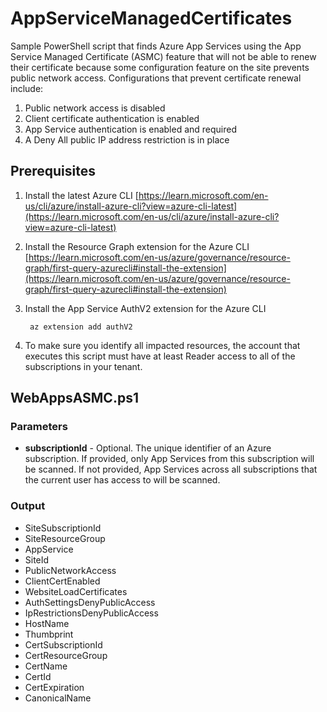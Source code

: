 # AppServiceManagedCertificates
Sample PowerShell script that finds Azure App Services using the App Service Managed Certificate (ASMC) feature that will not be able to renew their certificate because some configuration feature on the site prevents public network access. Configurations that prevent certificate renewal include:

1. Public network access is disabled
1. Client certificate authentication is enabled
1. App Service authentication is enabled and required
1. A Deny All public IP address restriction is in place

## Prerequisites
1. Install the latest Azure CLI [https://learn.microsoft.com/en-us/cli/azure/install-azure-cli?view=azure-cli-latest](https://learn.microsoft.com/en-us/cli/azure/install-azure-cli?view=azure-cli-latest)
1. Install the Resource Graph extension for the Azure CLI [https://learn.microsoft.com/en-us/azure/governance/resource-graph/first-query-azurecli#install-the-extension](https://learn.microsoft.com/en-us/azure/governance/resource-graph/first-query-azurecli#install-the-extension)
1. Install the App Service AuthV2 extension for the Azure CLI

        az extension add authV2

1. To make sure you identify all impacted resources, the account that executes this script must have at least Reader access to all of the subscriptions in your tenant.

## WebAppsASMC.ps1

### Parameters
- **subscriptionId** - Optional. The unique identifier of an Azure subscription. If provided, only App Services from this subscription will be scanned. If not provided, App Services across all subscriptions that the current user has access to will be scanned.

### Output
- SiteSubscriptionId
- SiteResourceGroup
- AppService
- SiteId
- PublicNetworkAccess
- ClientCertEnabled
- WebsiteLoadCertificates
- AuthSettingsDenyPublicAccess
- IpRestrictionsDenyPublicAccess
- HostName
- Thumbprint
- CertSubscriptionId
- CertResourceGroup
- CertName
- CertId
- CertExpiration
- CanonicalName

